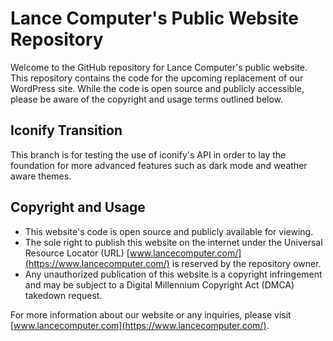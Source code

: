 # Lance Computer's Public Website Repository

Welcome to the GitHub repository for Lance Computer's public website. This repository contains the code for the upcoming replacement of our WordPress site. While the code is open source and publicly accessible, please be aware of the copyright and usage terms outlined below.

## Iconify Transition

This branch is for testing the use of iconify's API in order to lay the foundation for more advanced features such as dark mode and weather aware themes.

## Copyright and Usage

- This website's code is open source and publicly available for viewing.
- The sole right to publish this website on the internet under the Universal Resource Locator (URL) [www.lancecomputer.com/](https://www.lancecomputer.com/) is reserved by the repository owner.
- Any unauthorized publication of this website is a copyright infringement and may be subject to a Digital Millennium Copyright Act (DMCA) takedown request.

For more information about our website or any inquiries, please visit [www.lancecomputer.com](https://www.lancecomputer.com/).
